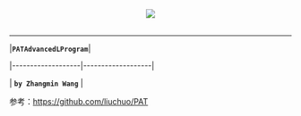 <div align="center">
  <img src="https://www.patest.cn/p/images/logo.png"><br><br>
</div>

----------

|**`PATAdvancedLProgram`**|

|-------------------|-------------------|

| **`by Zhangmin Wang`** | 

参考：https://github.com/liuchuo/PAT
